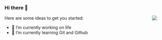 ### Hi there 👋
<img src="giphy.gif" align=right>


Here are some ideas to get you started:

- 🔭 I’m currently working on life
- 🌱 I’m currently learning Git and Github
